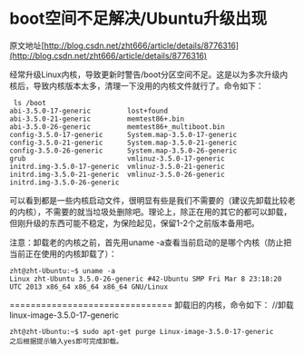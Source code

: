 # boot空间不足解决/Ubuntu升级出现
原文地址[http://blog.csdn.net/zht666/article/details/8776316](http://blog.csdn.net/zht666/article/details/8776316)

经常升级Linux内核，导致更新时警告/boot分区空间不足。这是以为多次升级内核后，导致内核版本太多，清理一下没用的内核文件就行了。命令如下：

```
 ls /boot
abi-3.5.0-17-generic         lost+found
abi-3.5.0-21-generic         memtest86+.bin
abi-3.5.0-26-generic         memtest86+_multiboot.bin
config-3.5.0-17-generic      System.map-3.5.0-17-generic
config-3.5.0-21-generic      System.map-3.5.0-21-generic
config-3.5.0-26-generic      System.map-3.5.0-26-generic
grub                         vmlinuz-3.5.0-17-generic
initrd.img-3.5.0-17-generic  vmlinuz-3.5.0-21-generic
initrd.img-3.5.0-21-generic  vmlinuz-3.5.0-26-generic
initrd.img-3.5.0-26-generic

```
可以看到都是一些内核启动文件，很明显有些是我们不需要的（建议先卸载比较老的内核），不需要的就当垃圾处删除吧。理论上，除正在用的其它的都可以卸载，但刚升级的东西可能不稳定，为保险起见，保留1-2个之前版本备用吧。

注意：卸载老的内核之前，首先用uname -a查看当前启动的是哪个内核（防止把当前正在使用的内核卸载了）：
```
zht@zht-Ubuntu:~$ uname -a
Linux zht-Ubuntu 3.5.0-26-generic #42-Ubuntu SMP Fri Mar 8 23:18:20 UTC 2013 x86_64 x86_64 x86_64 GNU/Linux
```

===============================
卸载旧的内核，命令如下：
//卸载linux-image-3.5.0-17-generic
```
zht@zht-Ubuntu:~$ sudo apt-get purge Linux-image-3.5.0-17-generic
之后根据提示输入yes即可完成卸载。

```